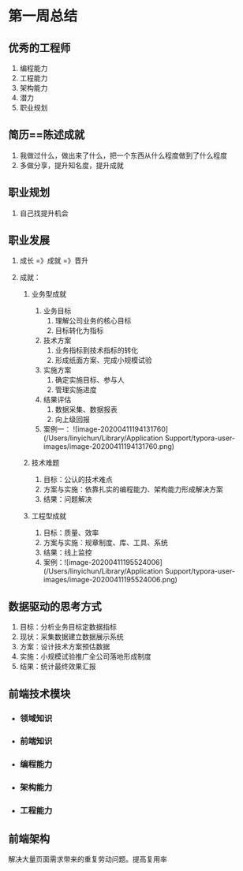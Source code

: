 # 第一周总结

## 优秀的工程师

1. 编程能力
2. 工程能力
3. 架构能力
4. 潜力
5. 职业规划

## 简历==陈述成就

1. 我做过什么，做出来了什么，把一个东西从什么程度做到了什么程度
2. 多做分享，提升知名度，提升成就

## 职业规划

1. 自己找提升机会

## 职业发展

1. 成长 =》成就 =》晋升

2. 成就：
   1. 业务型成就
      1. 业务目标
         1. 理解公司业务的核心目标
         2. 目标转化为指标
      2. 技术方案
         1. 业务指标到技术指标的转化
         2. 形成纸面方案、完成小规模试验
      3. 实施方案
         1. 确定实施目标、参与人
         2. 管理实施进度
      4. 结果评估
         1. 数据采集、数据报表
         2. 向上级回报
      5. 案例一：
         ![image-20200411194131760](/Users/linyichun/Library/Application Support/typora-user-images/image-20200411194131760.png)

   2. 技术难题
      1. 目标：公认的技术难点
      2. 方案与实施：依靠扎实的编程能力、架构能力形成解决方案
      3. 结果：问题解决

   3. 工程型成就
      1. 目标：质量、效率
      2. 方案与实施：规章制度、库、工具、系统
      3. 结果：线上监控
      4. 案例：![image-20200411195524006](/Users/linyichun/Library/Application Support/typora-user-images/image-20200411195524006.png)

## 数据驱动的思考方式

1. 目标：分析业务目标定数据指标
2. 现状：采集数据建立数据展示系统
3. 方案：设计技术方案预估数据
4. 实施：小规模试验推广全公司落地形成制度
5. 结果：统计最终效果汇报

## 前端技术模块

- ### 领域知识

- ### 前端知识

- ### 编程能力

- ### 架构能力

- ### 工程能力

## 前端架构

解决大量页面需求带来的重复劳动问题。提高复用率